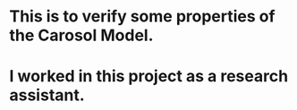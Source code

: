 # This is to verify some properties of the Carosol Model.
# I worked in this project as a research assistant.

